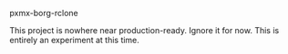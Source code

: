 pxmx-borg-rclone

This project is nowhere near production-ready.  Ignore it for now.  This is entirely an experiment at this time.